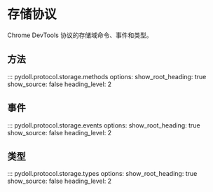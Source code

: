 # 存储协议

Chrome DevTools 协议的存储域命令、事件和类型。

## 方法

::: pydoll.protocol.storage.methods
    options:
      show_root_heading: true
      show_source: false
      heading_level: 2
## 事件

::: pydoll.protocol.storage.events
    options:
      show_root_heading: true
      show_source: false
      heading_level: 2
## 类型

::: pydoll.protocol.storage.types
    options:
      show_root_heading: true
      show_source: false
      heading_level: 2